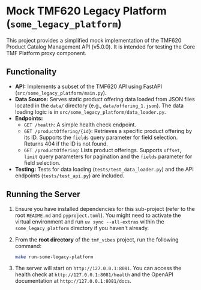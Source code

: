 # Mock TMF620 Legacy Platform (`some_legacy_platform`)

This project provides a simplified mock implementation of the TMF620 Product Catalog Management API (v5.0.0). It is intended for testing the Core TMF Platform proxy component.

## Functionality

*   **API:** Implements a subset of the TMF620 API using FastAPI (`src/some_legacy_platform/main.py`).
*   **Data Source:** Serves static product offering data loaded from JSON files located in the `data/` directory (e.g., `data/offering_1.json`). The data loading logic is in `src/some_legacy_platform/data_loader.py`.
*   **Endpoints:**
    *   `GET /health`: A simple health check endpoint.
    *   `GET /productOffering/{id}`: Retrieves a specific product offering by its ID. Supports the `fields` query parameter for field selection. Returns 404 if the ID is not found.
    *   `GET /productOffering`: Lists product offerings. Supports `offset`, `limit` query parameters for pagination and the `fields` parameter for field selection.
*   **Testing:** Tests for data loading (`tests/test_data_loader.py`) and the API endpoints (`tests/test_api.py`) are included.

## Running the Server

1.  Ensure you have installed dependencies for this sub-project (refer to the root `README.md` and `pyproject.toml`). You might need to activate the virtual environment and run `uv sync --all-extras` within the `some_legacy_platform` directory if you haven't already.
2.  From the **root directory** of the `tmf_vibes` project, run the following command:

    ```bash
    make run-some-legacy-platform
    ```

3.  The server will start on `http://127.0.0.1:8081`. You can access the health check at `http://127.0.0.1:8081/health` and the OpenAPI documentation at `http://127.0.0.1:8081/docs`.
